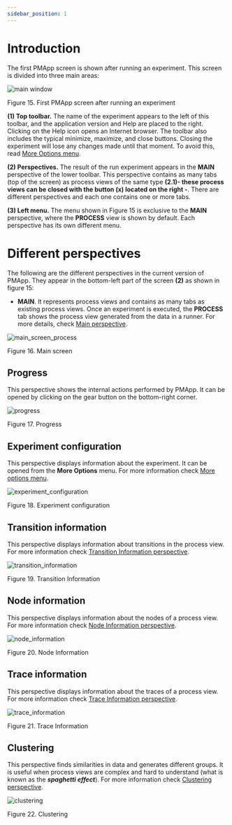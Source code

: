 ```yaml
---
sidebar_position: 1
---
```


# Introduction

The first PMApp screen is shown after running an experiment. This screen is divided into three main areas:

![main window](/img/pantalla-principal.png "main window")

Figure 15. First PMApp screen after running an experiment

**(1) Top toolbar.** The name of the experiment appears to the left of this toolbar, and the application version and Help are placed to the right. Clicking on the Help icon opens an Internet browser. The toolbar also includes the typical minimize, maximize, and close buttons. Closing the experiment will lose any changes made until that moment. To avoid this, read [More Options menu](./menu/more-options-menu).

**(2) Perspectives.** The result of the run experiment appears in the **MAIN** perspective of the lower toolbar. This perspective contains as many tabs (top of the screen) as process views of the same type **(2.1)- these process views can be closed with the button (x) located on the right -**. There are different perspectives and each one contains one or more tabs.

**(3) Left menu.** The menu shown in Figure 15 is exclusive to the **MAIN** perspective, where the **PROCESS** view is shown by default. Each perspective has its own different menu.

# Different perspectives

The following are the different perspectives in the current version of PMApp. They appear in the bottom-left part of the screen **(2)** as shown in figure 15:
*	**MAIN**. It represents process views and contains as many tabs as existing process views. Once an experiment is executed, the **PROCESS** tab shows the process view generated from the data in a runner. For more details, check [Main perspective](./main-perspective).

![main_screen_process](/img/primera-pantalla-process.png "main_screen_process")

Figure 16. Main screen

## Progress

This perspective shows the internal actions performed by PMApp. It can be opened by clicking on the gear button on the bottom-right corner. 

![progress](/img/progress.png "progress")

Figure 17. Progress

## Experiment configuration

This perspective displays information about the experiment. It can be opened from the **More Options** menu. For more information check [More options menu](./menu/more-options-menu).

![experiment_configuration](/img/experiment-configuration.png "experiment_configuration")

Figure 18. Experiment configuration

## Transition information

This perspective displays information about transitions in the process view. For more information check [Transition Information perspective](./transition-information-perspective).

![transition_information](/img/transition-information.png "transition_information")

Figure 19. Transition Information

## Node information

This perspective displays information about the nodes of a process view. For more information check [Node Information perspective](./node-information-perspective).

![node_information](/img/node-information.png "node_information")

Figure 20. Node Information

## Trace information 

This perspective displays information about the traces of a process view. For more information check [Trace Information perspective](./trace-information-perspective).

![trace_information](/img/trace-information.png "trace_information")

Figure 21. Trace Information

## Clustering

This perspective finds similarities in data and generates different groups. It is useful when process views are complex and hard to understand (what is known as the **_spaghetti effect_**). For more information check [Clustering perspective](./clustering-perspective).

![clustering](/img/clustering.png "clustering")

Figure 22. Clustering
